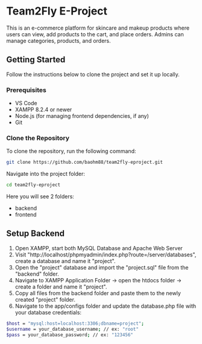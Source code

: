 # Team2Fly E-Project

This is an e-commerce platform for skincare and makeup products where users can view, add products to the cart, and place orders. Admins can manage categories, products, and orders.

## Getting Started

Follow the instructions below to clone the project and set it up locally.

### Prerequisites

-   VS Code
-   XAMPP 8.2.4 or newer
-   Node.js (for managing frontend dependencies, if any)
-   Git

### Clone the Repository

To clone the repository, run the following command:

```bash
git clone https://github.com/baohm88/team2fly-eproject.git
```

Navigate into the project folder:

```bash
cd team2fly-eproject
```
Here you will see 2 folders:
- backend
- frontend

## Setup Backend
1. Open XAMPP, start both MySQL Database and Apache Web Server
2. Visit "http://localhost/phpmyadmin/index.php?route=/server/databases", create a database and name it "project".
3. Open the "project" database and import the "project.sql" file from the "backend" folder.
4. Navigate to XAMPP Application Folder -> open the htdocs folder -> create a folder and name it "project".
5. Copy all files from the backend folder and paste them to the newly created "project" folder.
6. Navigate to the app/configs folder and update the database.php file with your database credentials:
```bash
$host = "mysql:host=localhost:3306;dbname=project";
$username = your_database_username; // ex: "root"
$pass = your_database_password; // ex: "123456"
```
